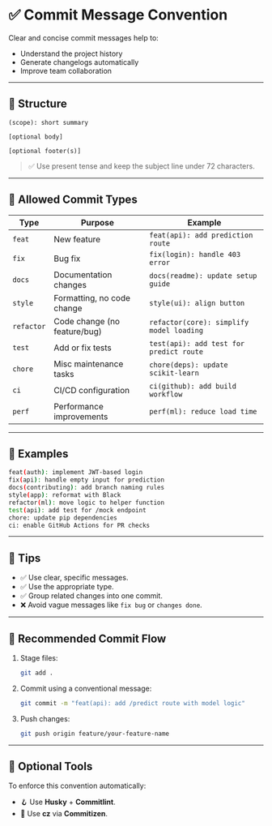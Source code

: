 # ✅ Commit Message Convention

Clear and concise commit messages help to:

- Understand the project history
- Generate changelogs automatically
- Improve team collaboration

---

## 🧱 Structure

```
(scope): short summary

[optional body]

[optional footer(s)]
```

> ✅ Use present tense and keep the subject line under 72 characters.

---

## 🎯 Allowed Commit Types

| Type       | Purpose                      | Example                                  |
| ---------- | ---------------------------- | ---------------------------------------- |
| `feat`     | New feature                  | `feat(api): add prediction route`        |
| `fix`      | Bug fix                      | `fix(login): handle 403 error`           |
| `docs`     | Documentation changes        | `docs(readme): update setup guide`       |
| `style`    | Formatting, no code change   | `style(ui): align button`                |
| `refactor` | Code change (no feature/bug) | `refactor(core): simplify model loading` |
| `test`     | Add or fix tests             | `test(api): add test for predict route`  |
| `chore`    | Misc maintenance tasks       | `chore(deps): update scikit-learn`       |
| `ci`       | CI/CD configuration          | `ci(github): add build workflow`         |
| `perf`     | Performance improvements     | `perf(ml): reduce load time`             |

---

## 💬 Examples

```bash
feat(auth): implement JWT-based login
fix(api): handle empty input for prediction
docs(contributing): add branch naming rules
style(app): reformat with Black
refactor(ml): move logic to helper function
test(api): add test for /mock endpoint
chore: update pip dependencies
ci: enable GitHub Actions for PR checks
```

---

## 🧠 Tips

- ✅ Use clear, specific messages.
- ✅ Use the appropriate type.
- ✅ Group related changes into one commit.
- ❌ Avoid vague messages like `fix bug` or `changes done`.

---

## 🚀 Recommended Commit Flow

1. Stage files:

   ```bash
   git add .
   ```

2. Commit using a conventional message:

   ```bash
   git commit -m "feat(api): add /predict route with model logic"
   ```

3. Push changes:

   ```bash
   git push origin feature/your-feature-name
   ```

---

## 🔧 Optional Tools

To enforce this convention automatically:

- 🪝 Use **Husky** + **Commitlint**.
- 🧪 Use **cz** via **Commitizen**.
